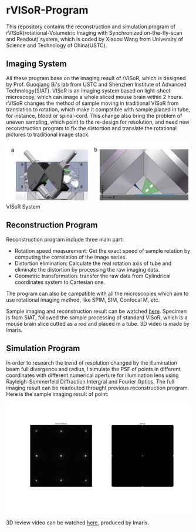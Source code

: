 # rVISoR-Program
This repository contains the reconstruction and simulation program of rVISoR(rotational-Volumetric Imaging with Synchronized on-the-fly-scan and Readout) system, which is coded by Xiaoou Wang from University of Science and Technology of China(USTC).

## Imaging System
All these program base on the imaging result of rVISoR, which is designed by Prof. Guoqiang Bi's lab from USTC and Shenzhen Institute of Advanced Technology(SIAT). VISoR is an imaging system based on light-sheet microscopy, which can image a whole sliced mouse brain within 2 hours. rVISoR changes the method of sample moving in traditional VISoR from translation to rotation, which make it compatible with sample placed in tube, for instance, blood or spinal-cord. This change also bring the problem of uneven sampling, which point to the re-design for resolution, and need new reconstruction program to fix the distortion and translate the rotational pictures to traditional image stack.

![VISoR System](/pic/VISoR.jpg)
VISoR System

## Reconstruction Program
Reconstruction program include three main part:
* Rotation speed measurement: Get the exact speed of sample retation by computing the correlation of the image series.
* Distortion elimination: Calculate the real rotation axis of tube and eliminate the distortion by processing the raw imaging data.
* Geometric transformation: transfer the raw data from Cylindrical coordinates system to Cartesian one.

The program can also be campatible with all the microscopies which aim to use rotational imaging method, like SPIM, SIM, Confocal M, etc.

Sample imaging and reconstruction result can be watched [here](https://1drv.ms/v/s!AgfnwtX6aI6GzO0tml4VVw7ThJ6w3w?e=VLzWeu). Specimen is from SIAT, followed the sample processing of standard VISoR, which is a mouse brain slice cutted as a rod and placed in a tube. 3D video is made by Imaris.

## Simulation Program
In order to research the trend of resolution changed by the illumination beam full divergence and radius, I simulate the PSF of points in different coordinates with different numerical aperture for illumination lens using Rayleigh-Sommerfeld Diffraction Intergral and Fourier Optics. The full imaging result can be readouted throught previous reconstruction program. Here is the sample imaging result of point:

![Imaging result of point matrix](/pic/PSF.jpg)

3D review video can be watched [here](https://1drv.ms/v/s!AgfnwtX6aI6GzO0tml4VVw7ThJ6w3w?e=Ap2lK8), produced by Imaris.
